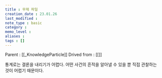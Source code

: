 ```yaml
---
title : 무제 파일
creation_date : 23.01.26
last_modified :
note_type : basic
category :
memo_level :
aliases : 
tags : []
---
```


Parent : [[_KnowledgeParticle]]
Drived from : [[]]

통계로는 결론을 내리기가 어렵다.
어떤 사건의 흔적을 알아낼 수 있을 뿐 직접 관찰하는 것이 어렵기 때문이다.